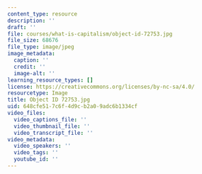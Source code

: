```yaml
---
content_type: resource
description: ''
draft: ''
file: courses/what-is-capitalism/object-id-72753.jpg
file_size: 68676
file_type: image/jpeg
image_metadata:
  caption: ''
  credit: ''
  image-alt: ''
learning_resource_types: []
license: https://creativecommons.org/licenses/by-nc-sa/4.0/
resourcetype: Image
title: Object ID 72753.jpg
uid: 648cfe51-7c6f-4d9c-b2a0-9adc6b1334cf
video_files:
  video_captions_file: ''
  video_thumbnail_file: ''
  video_transcript_file: ''
video_metadata:
  video_speakers: ''
  video_tags: ''
  youtube_id: ''
---
```

